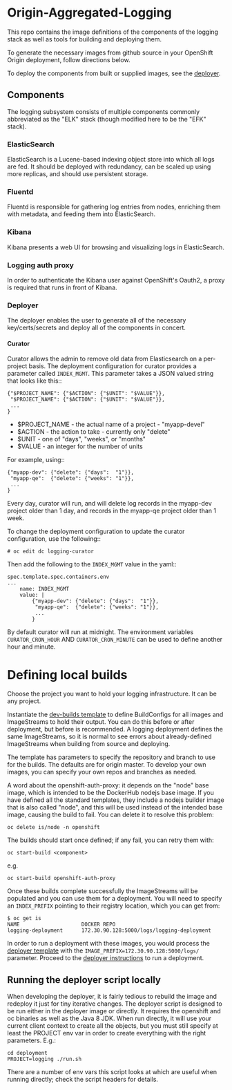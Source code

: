 # Origin-Aggregated-Logging

This repo contains the image definitions of the components of the logging
stack as well as tools for building and deploying them.

To generate the necessary images from github source in your OpenShift
Origin deployment, follow directions below.

To deploy the components from built or supplied images, see the
[deployer](./deployment).

## Components

The logging subsystem consists of multiple components commonly abbreviated
as the "ELK" stack (though modified here to be the "EFK" stack).

### ElasticSearch

ElasticSearch is a Lucene-based indexing object store into which all logs
are fed. It should be deployed with redundancy, can be scaled up using
more replicas, and should use persistent storage.

### Fluentd

Fluentd is responsible for gathering log entries from nodes, enriching
them with metadata, and feeding them into ElasticSearch.

### Kibana

Kibana presents a web UI for browsing and visualizing logs in ElasticSearch.

### Logging auth proxy

In order to authenticate the Kibana user against OpenShift's Oauth2, a
proxy is required that runs in front of Kibana.

### Deployer

The deployer enables the user to generate all of the necessary
key/certs/secrets and deploy all of the components in concert.

#### Curator

Curator allows the admin to remove old data from Elasticsearch on a per-project
basis.  The deployment configuration for curator provides a parameter called
`INDEX_MGMT`.  This parameter takes a JSON valued string that looks like this::

    {"$PROJECT_NAME": {"$ACTION": {"$UNIT": "$VALUE"}},
     "$PROJECT_NAME": {"$ACTION": {"$UNIT": "$VALUE"}},
     ...
    }

* $PROJECT_NAME - the actual name of a project - "myapp-devel"
* $ACTION - the action to take - currently only "delete"
* $UNIT - one of "days", "weeks", or "months"
* $VALUE - an integer for the number of units

For example, using::

    {"myapp-dev": {"delete": {"days":  "1"}},
     "myapp-qe":  {"delete": {"weeks": "1"}},
     ...
    }

Every day, curator will run, and will delete log records in the myapp-dev
project older than 1 day, and records in the myapp-qe project older than 1
week.

To change the deployment configuration to update the curator configuration, use
the following::

    # oc edit dc logging-curator

Then add the following to the `INDEX_MGMT` value in the yaml::

    spec.template.spec.containers.env
    ...
        name: INDEX_MGMT
        value: |
            {"myapp-dev": {"delete": {"days":  "1"}},
             "myapp-qe":  {"delete": {"weeks": "1"}},
             ...
            }

By default curator will run at midnight.  The environment variables
`CURATOR_CRON_HOUR` AND `CURATOR_CRON_MINUTE` can be used to define another hour
and minute.

# Defining local builds

Choose the project you want to hold your logging infrastructure. It can be
any project.

Instantiate the [dev-builds template](hack/templates/dev-builds.yaml)
to define BuildConfigs for all images and ImageStreams to hold their
output. You can do this before or after deployment, but before is
recommended. A logging deployment defines the same ImageStreams, so it
is normal to see errors about already-defined ImageStreams when building
from source and deploying.

The template has parameters to specify the repository and branch to use
for the builds. The defaults are for origin master. To develop your own
images, you can specify your own repos and branches as needed.

A word about the openshift-auth-proxy: it depends on the "node" base
image, which is intended to be the DockerHub nodejs base image. If you
have defined all the standard templates, they include a nodejs builder image
that is also called "node", and this will be used instead of the intended
base image, causing the build to fail. You can delete it to resolve this
problem:

    oc delete is/node -n openshift

The builds should start once defined; if any fail, you can retry them with:

    oc start-build <component>

e.g.

    oc start-build openshift-auth-proxy

Once these builds complete successfully the ImageStreams will be
populated and you can use them for a deployment. You will need to
specify an `INDEX_PREFIX` pointing to their registry location, which
you can get from:

    $ oc get is
    NAME                    DOCKER REPO
    logging-deployment      172.30.90.128:5000/logs/logging-deployment

In order to run a deployment with these images, you would process the
[deployer template](deployment/deployer.yaml) with the 
`IMAGE_PREFIX=172.30.90.128:5000/logs/` parameter. Proceed to the
[deployer instructions](./deployment) to run a deployment.

## Running the deployer script locally

When developing the deployer, it is fairly tedious to rebuild the image
and redeploy it just for tiny iterative changes.  The deployer script
is designed to be run either in the deployer image or directly. It
requires the openshift and oc binaries as well as the Java 8 JDK. When
run directly, it will use your current client context to create all
the objects, but you must still specify at least the PROJECT env var in
order to create everything with the right parameters. E.g.:

    cd deployment
    PROJECT=logging ./run.sh

There are a number of env vars this script looks at which are useful
when running directly; check the script headers for details.


